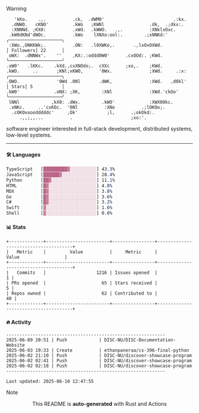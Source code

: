 > [!WARNING]
> ```>     .'.                         .lxx;                            ..    
>    'kKo.    .,.          .ck,  .dWM0'                          .:kx.   
>   .dNWO.   cKNO'         .kWo   ;KWNl                 .dk,  .;dkx:.    
>   :XNNNd. ;KX0:          .xWd.  .kWWO.   .,.          :XNklxOxc.       
>  .kW0dKNd'dWOc.          .kWo    lXNXo:ool:.        .;xNNKd:'          ╭────────────────────╮
>  :XWo.,ONKKWk;.          .ON:   .l0XWKo,.       .,lxOxOXWd.            │ Followers│ 22      │
>  oWX:  .dNNWx'.    ''    ,KX:.:oddd0W0'      .cxOOd:. ;KWd.            ╰────────────────────╯
> .xW0'   .lKKc.    .kXd.,cxXNOdo;.  cXXc      ;xo,.    ;KWd.            
> .kWO.     ..       ;KNl;xKWO,      '0Wx.              ;XWd.     .:x:   ╭────────────────────╮
> .OWO.              '0Wd .ONl       .dWK,              :XWd.   ,d0kl'   │ Stars│ 5           │
> .kW0'             .oNX: ;XK,        :XNl              :XWd.'ckOo'      ╰────────────────────╯
>  lNNl            ,kX0: .dWx.        .kWO'             :XWX00kc.        
>  .xNKc.     ..'cxKOc.  '0Nl          :XNo          .;lOKOo;.           
>   .cOKOxooodddddc'     ,Ok'           ;l,      .;okOkd:.               
>      .,,;,,...          .                      ;xo:'.                  
> ```
> <p>software engineer interested in full-stack development, distributed systems, low-level systems.</p>

---

#### 🛠️ Languages
```css
TypeScript   [█████████▓░░░░░░░░░░] 43.3%
JavaScript   [██████▓░░░░░░░░░░░░░] 28.4%
Python       [██▓░░░░░░░░░░░░░░░░░] 11.1%
HTML         [█▓░░░░░░░░░░░░░░░░░░] 4.8%
MDX          [█▓░░░░░░░░░░░░░░░░░░] 3.8%
Go           [█▓░░░░░░░░░░░░░░░░░░] 3.6%
C#           [█▓░░░░░░░░░░░░░░░░░░] 3.2%
Swift        [▓░░░░░░░░░░░░░░░░░░░] 1.6%
Shell        [▓░░░░░░░░░░░░░░░░░░░] 0.0%
```

#### 📊 Stats
```
+-------------+------------------------+----------------+--------------------------------------+
|   Metric    |         Value          |     Metric     |                Value                 |
+-------------+------------------------+----------------+--------------------------------------+
|   Commits   |                   1216 | Issues opened  |                                    1 |
| PRs opened  |                     65 | Stars received |                                    5 |
| Repos owned |                     62 | Contributed to |                                   40 |
+-------------+------------------------+----------------+--------------------------------------+
```

#### 🔥 Activity
```
------------------------------------------------------------
2025-06-09 20:51 | Push            | DISC-NU/DISC-Documentation-Website
2025-06-03 19:33 | Create          | ethanpaneraa/cs-396-final-python
2025-06-02 21:10 | Push            | DISC-NU/discover-showcase-program
2025-06-02 02:41 | Push            | DISC-NU/discover-showcase-program
2025-06-02 02:18 | Push            | DISC-NU/discover-showcase-program
------------------------------------------------------------

Last updated: 2025-06-10 12:47:55
```

> [!NOTE]
> <p align="center">This README is <b>auto-generated</b> with Rust and Actions</p>